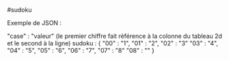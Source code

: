 #sudoku

Exemple de JSON :


"case" : "valeur"
(le premier chiffre fait référence à la colonne du tableau 2d et le second à la ligne)
sudoku : {
    "00" : "1",
    "01" : "2",
    "02" : "3"
    "03" : "4",
    "04" : "5",
    "05" : "6",
    "06" : "7",
    "07" : "8"
    "08" : ""
}